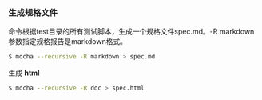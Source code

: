 ###  生成规格文件
命令根据test目录的所有测试脚本，生成一个规格文件spec.md。-R markdown参数指定规格报告是markdown格式。
```bash
$ mocha --recursive -R markdown > spec.md
```
生成 **html**

```bash
$ mocha --recursive -R doc > spec.html
```